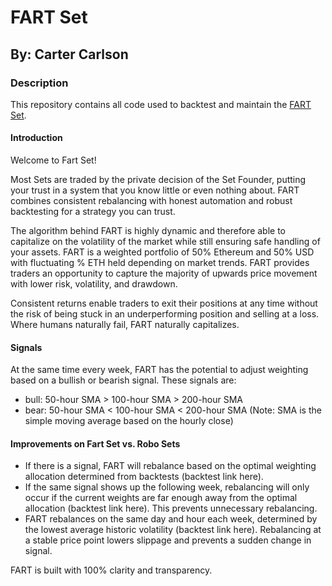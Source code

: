 # FART Set
## By: Carter Carlson
### Description
This repository contains all code used to backtest and maintain the [FART Set](https://set-beta.tokensets.com/set/fart).


#### Introduction
Welcome to Fart Set!  

Most Sets are traded by the private decision of the Set Founder, putting your trust in a system that you know little or even nothing about. FART combines consistent rebalancing with honest automation and robust backtesting for a strategy you can trust.  

The algorithm behind FART is highly dynamic and therefore able to capitalize on the volatility of the market while still ensuring safe handling of your assets. FART is a weighted portfolio of 50% Ethereum and 50% USD with fluctuating % ETH held depending on market trends. FART provides traders an opportunity to capture the majority of upwards price movement with lower risk, volatility, and drawdown.

Consistent returns enable traders to exit their positions at any time without the risk of being stuck in an underperforming position and selling at a loss. Where humans naturally fail, FART naturally capitalizes.


#### Signals
At the same time every week, FART has the potential to adjust weighting based on a bullish or bearish signal.  These signals are:

- bull: 50-hour SMA > 100-hour SMA > 200-hour SMA
- bear: 50-hour SMA < 100-hour SMA < 200-hour SMA
(Note: SMA is the simple moving average based on the hourly close)


#### Improvements on Fart Set vs. Robo Sets
- If there is a signal, FART will rebalance based on the optimal weighting allocation determined from backtests (backtest link here).
- If the same signal shows up the following week, rebalancing will only occur if the current weights are far enough away from the optimal allocation (backtest link here).  This prevents unnecessary rebalancing.
- FART rebalances on the same day and hour each week, determined by the lowest average historic volatility (backtest link here).  Rebalancing at a stable price point lowers slippage and prevents a sudden change in signal.


FART is built with 100% clarity and transparency.
